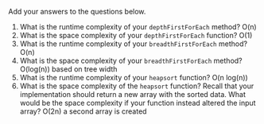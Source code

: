 Add your answers to the questions below.

1. What is the runtime complexity of your `depthFirstForEach` method?
O(n)
2. What is the space complexity of your `depthFirstForEach` function?
O(1) 
3. What is the runtime complexity of your `breadthFirstForEach` method?
O(n)
4. What is the space complexity of your `breadthFirstForEach` method? 
O(log(n)) based on tree width
5. What is the runtime complexity of your `heapsort` function?
O(n log(n))
6. What is the space complexity of the `heapsort` function? Recall that your implementation should return a new array with the sorted data. What would be the space complexity if your function instead altered the input array?
O(2n) a second array is created